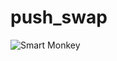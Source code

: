 # push_swap
![Smart Monkey](http://31.media.tumblr.com/6a6d2a6394cae9c6109f6544a9f2bed9/tumblr_mshx908KwZ1qf5do9o1_500.gif)
